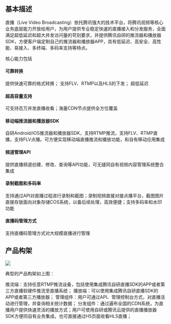 ## 基本描述
直播（Live Video Broadcasting）依托腾讯强大的技术平台，将腾讯视频等核心业务底层能力开放给用户，为用户提供专业稳定快速的直播接入和分发服务，全面满足超低延迟和超大并发访问量的苛刻要求，并提供腾讯自研的推流器和播放器SDK，方便客户端定制自己的推流器和播放器APP，具有低延迟、高安全、高性能、易接入、多终端、多码率支持等特点。

核心能力包括

#### 可靠转换
提供快速可靠的格式转换； 支持FLV、RTMP以及HLS的下发； 超低延迟

#### 超高容量支持
可支持百万并发直播收看；海量CDN节点提供全方位覆盖

#### 移动端推流器和播放器SDK
自研Android/iOS推流器和播放器SDK，支持RTMP推流，支持FLV、RTMP直播，支持FLV点播。可方便实现移动端直播推流和播放功能，和自有移动应用集成

#### 频道管理API
提供直播频道创建、修改、查询等API功能，可无缝同自有视频内容管理系统整合集成

#### 录制截图和多码率
支持通过API对直播过程进行录制和截图；录制视频直接对接点播平台，截图图片直接存放面向对象存储COS系统，以备后续处理，高效便捷；支持多码率和水印功能

#### 直播码管理方式
支持直播码管理方式对大规模直播进行管理



## 产品构架

![](https://mccdn.qcloud.com/static/img/e5819bc71ccc077a66e7a63fb4e0f934/image.png)

典型的产品构架如上图：

推流端：支持任意RTMP推流设备，包括使用集成腾讯自研直播SDK的APP或者第三方直播软硬件推流至直播系统；
播放端：可以使用集成腾讯自研直播SDK的APP或者第三方播放器；
管理组件：用户可通过API、管理控制台方式，对直播活动进行管理，并查询相关统计数据；
分发组件：通过遍布全国的CDN系统，为直播用户提供快速灵活的播放方式；用户可使用自研或腾讯云提供的直播播放器SDK方便同自有业务集成，也可直接通过H5页面收看HLS直播；




